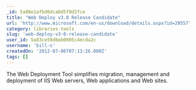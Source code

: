 ```yaml
---
_id: 5a88e1afbd6dca0d5f0d2fce
title: "Web Deploy v3.0 Release Candidate"
url: 'http://www.microsoft.com/en-us/download/details.aspx?id=29557'
category: libraries-tools
slug: 'web-deploy-v3-0-release-candidate'
user_id: 5a83ce59d6eb0005c4ecda2c
username: 'bill-s'
createdOn: '2012-07-06T07:13:26.000Z'
tags: []
---
```


The Web Deployment Tool simplifies migration, management and deployment of IIS Web servers, Web applications and Web sites.
